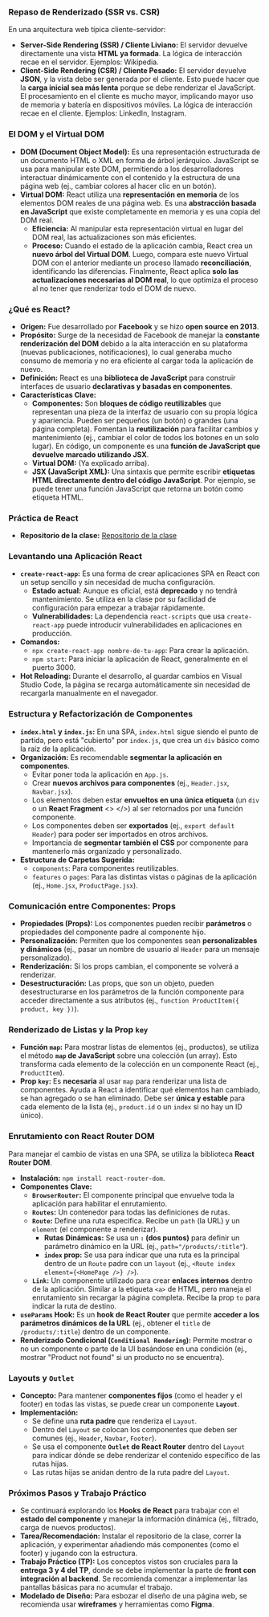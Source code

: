 ### Repaso de Renderizado (SSR vs. CSR)
En una arquitectura web típica cliente-servidor:

*   **Server-Side Rendering (SSR) / Cliente Liviano:** El servidor devuelve directamente una vista **HTML ya formada**. La lógica de interacción recae en el servidor. Ejemplos: Wikipedia.
*   **Client-Side Rendering (CSR) / Cliente Pesado:** El servidor devuelve **JSON**, y la vista debe ser generada por el cliente. Esto puede hacer que la **carga inicial sea más lenta** porque se debe renderizar el JavaScript. El procesamiento en el cliente es mucho mayor, implicando mayor uso de memoria y batería en dispositivos móviles. La lógica de interacción recae en el cliente. Ejemplos: LinkedIn, Instagram.

### El DOM y el Virtual DOM
*   **DOM (Document Object Model):** Es una representación estructurada de un documento HTML o XML en forma de árbol jerárquico. JavaScript se usa para manipular este DOM, permitiendo a los desarrolladores interactuar dinámicamente con el contenido y la estructura de una página web (ej., cambiar colores al hacer clic en un botón).
*   **Virtual DOM:** React utiliza una **representación en memoria** de los elementos DOM reales de una página web. Es una **abstracción basada en JavaScript** que existe completamente en memoria y es una copia del DOM real.
    *   **Eficiencia:** Al manipular esta representación virtual en lugar del DOM real, las actualizaciones son más eficientes.
    *   **Proceso:** Cuando el estado de la aplicación cambia, React crea un **nuevo árbol del Virtual DOM**. Luego, compara este nuevo Virtual DOM con el anterior mediante un proceso llamado **reconciliación**, identificando las diferencias. Finalmente, React aplica **solo las actualizaciones necesarias al DOM real**, lo que optimiza el proceso al no tener que renderizar todo el DOM de nuevo.

### ¿Qué es React?
*   **Origen:** Fue desarrollado por **Facebook** y se hizo **open source en 2013**.
*   **Propósito:** Surge de la necesidad de Facebook de manejar la **constante renderización del DOM** debido a la alta interacción en su plataforma (nuevas publicaciones, notificaciones), lo cual generaba mucho consumo de memoria y no era eficiente al cargar toda la aplicación de nuevo.
*   **Definición:** React es una **biblioteca de JavaScript** para construir interfaces de usuario **declarativas y basadas en componentes**.
*   **Características Clave:**
    *   **Componentes:** Son **bloques de código reutilizables** que representan una pieza de la interfaz de usuario con su propia lógica y apariencia. Pueden ser pequeños (un botón) o grandes (una página completa). Fomentan la **reutilización** para facilitar cambios y mantenimiento (ej., cambiar el color de todos los botones en un solo lugar). En código, un componente es una **función de JavaScript que devuelve marcado utilizando JSX**.
    *   **Virtual DOM:** (Ya explicado arriba).
    *   **JSX (JavaScript XML):** Una sintaxis que permite escribir **etiquetas HTML directamente dentro del código JavaScript**. Por ejemplo, se puede tener una función JavaScript que retorna un botón como etiqueta HTML.


### Práctica de React
* **Repositorio de la clase:** [Repositorio de la clase](https://github.com/ddso-utn/esto-es-happy-new-year)

### Levantando una Aplicación React
*   **`create-react-app`:** Es una forma de crear aplicaciones SPA en React con un setup sencillo y sin necesidad de mucha configuración.
    *   **Estado actual:** Aunque es oficial, está **deprecado** y no tendrá mantenimiento. Se utiliza en la clase por su facilidad de configuración para empezar a trabajar rápidamente.
    *   **Vulnerabilidades:** La dependencia `react-scripts` que usa `create-react-app` puede introducir vulnerabilidades en aplicaciones en producción.
*   **Comandos:**
    *   `npx create-react-app nombre-de-tu-app`: Para crear la aplicación.
    *   `npm start`: Para iniciar la aplicación de React, generalmente en el puerto 3000.
*   **Hot Reloading:** Durante el desarrollo, al guardar cambios en Visual Studio Code, la página se recarga automáticamente sin necesidad de recargarla manualmente en el navegador.

### Estructura y Refactorización de Componentes
*   **`index.html` y `index.js`:** En una SPA, `index.html` sigue siendo el punto de partida, pero está "cubierto" por `index.js`, que crea un `div` básico como la raíz de la aplicación.
*   **Organización:** Es recomendable **segmentar la aplicación en componentes**.
    *   Evitar poner toda la aplicación en `App.js`.
    *   Crear **nuevos archivos para componentes** (ej., `Header.jsx`, `Navbar.jsx`).
    *   Los elementos deben estar **envueltos en una única etiqueta** (un `div` o un **React Fragment** <> &lt;/&gt;) al ser retornados por una función componente.
    *   Los componentes deben ser **exportados** (ej., `export default Header`) para poder ser importados en otros archivos.
    *   Importancia de **segmentar también el CSS** por componente para mantenerlo más organizado y personalizado.
*   **Estructura de Carpetas Sugerida:**
    *   `components`: Para componentes reutilizables.
    *   `features` o `pages`: Para las distintas vistas o páginas de la aplicación (ej., `Home.jsx`, `ProductPage.jsx`).

### Comunicación entre Componentes: Props
*   **Propiedades (Props):** Los componentes pueden recibir **parámetros** o propiedades del componente padre al componente hijo.
*   **Personalización:** Permiten que los componentes sean **personalizables y dinámicos** (ej., pasar un nombre de usuario al `Header` para un mensaje personalizado).
*   **Renderización:** Si los props cambian, el componente se volverá a renderizar.
*   **Desestructuración:** Las props, que son un objeto, pueden desestructurarse en los parámetros de la función componente para acceder directamente a sus atributos (ej., `function ProductItem({ product, key })`).

### Renderizado de Listas y la Prop `key`
*   **Función `map`:** Para mostrar listas de elementos (ej., productos), se utiliza el método **`map` de JavaScript** sobre una colección (un array). Esto transforma cada elemento de la colección en un componente React (ej., `ProductItem`).
*   **Prop `key`:** Es **necesaria** al usar `map` para renderizar una lista de componentes. Ayuda a React a identificar qué elementos han cambiado, se han agregado o se han eliminado. Debe ser **única y estable** para cada elemento de la lista (ej., `product.id` o un `index` si no hay un ID único).

### Enrutamiento con React Router DOM
Para manejar el cambio de vistas en una SPA, se utiliza la biblioteca **React Router DOM**.

*   **Instalación:** `npm install react-router-dom`.
*   **Componentes Clave:**
    *   **`BrowserRouter`:** El componente principal que envuelve toda la aplicación para habilitar el enrutamiento.
    *   **`Routes`:** Un contenedor para todas las definiciones de rutas.
    *   **`Route`:** Define una ruta específica. Recibe un `path` (la URL) y un `element` (el componente a renderizar).
        *   **Rutas Dinámicas:** Se usa un **`:` (dos puntos)** para definir un parámetro dinámico en la URL (ej., `path="/products/:title"`).
        *   **`index` prop:** Se usa para indicar que una ruta es la principal dentro de un `Route` padre con un `layout` (ej., `<Route index element={<HomePage />} />`).
    *   **`Link`:** Un componente utilizado para crear **enlaces internos** dentro de la aplicación. Similar a la etiqueta `<a>` de HTML, pero maneja el enrutamiento sin recargar la página completa. Recibe la prop `to` para indicar la ruta de destino.
*   **`useParams` Hook:** Es un **hook de React Router** que permite **acceder a los parámetros dinámicos de la URL** (ej., obtener el `title` de `/products/:title`) dentro de un componente.
*   **Renderizado Condicional (`Conditional Rendering`):** Permite mostrar o no un componente o parte de la UI basándose en una condición (ej., mostrar "Product not found" si un producto no se encuentra).

### Layouts y `Outlet`
*   **Concepto:** Para mantener **componentes fijos** (como el header y el footer) en todas las vistas, se puede crear un componente **`Layout`**.
*   **Implementación:**
    *   Se define una **ruta padre** que renderiza el `Layout`.
    *   Dentro del `Layout` se colocan los componentes que deben ser comunes (ej., `Header`, `Navbar`, `Footer`).
    *   Se usa el componente **`Outlet` de React Router** dentro del `Layout` para indicar dónde se debe renderizar el contenido específico de las rutas hijas.
    *   Las rutas hijas se anidan dentro de la ruta padre del `Layout`.

### Próximos Pasos y Trabajo Práctico
*   Se continuará explorando los **Hooks de React** para trabajar con el **estado del componente** y manejar la información dinámica (ej., filtrado, carga de nuevos productos).
*   **Tarea/Recomendación:** Instalar el repositorio de la clase, correr la aplicación, y experimentar añadiendo más componentes (como el footer) y jugando con la estructura.
*   **Trabajo Práctico (TP):** Los conceptos vistos son cruciales para la **entrega 3 y 4 del TP**, donde se debe implementar la parte de **front con integración al backend**. Se recomienda comenzar a implementar las pantallas básicas para no acumular el trabajo.
*   **Modelado de Diseño:** Para esbozar el diseño de una página web, se recomienda usar **wireframes** y herramientas como **Figma**.